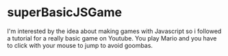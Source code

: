 ﻿# superBasicJSGame

I'm interested by the idea about making games with Javascript so i followed a tutorial for a really basic game on Youtube. You play Mario and you have to click with your mouse to jump to avoid goombas.

